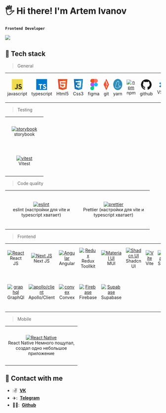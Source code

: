 # 🖐 Hi there! I'm Artem Ivanov

**`Frontend Developer`**

<img height="180em" src="https://github-readme-stats.vercel.app/api/top-langs/?username=awakich&layout=compact&langs_count=10&theme=dark"/>

<h2 align="left" id="awakich-stack">👀 Tech stack</h2>

> General

<table width='100%'>
  <tr>
    <td align="center" width="110" height="90">
      <a href="#awakich-stack">
        <img src="https://raw.githubusercontent.com/devicons/devicon/1119b9f84c0290e0f0b38982099a2bd027a48bf1/icons/javascript/javascript-original.svg" width="36" height="36" alt="javascript" />
      </a>
      <br>javascript
    </td>
    <td align="center" width="110" height="90">
      <a href="#awakich-stack">
        <img src="https://raw.githubusercontent.com/devicons/devicon/1119b9f84c0290e0f0b38982099a2bd027a48bf1/icons/typescript/typescript-original.svg" width="36" height="36" alt="typescript" />
      </a>
      <br>typescript
    </td>
        <td align="center" width="110" height="90">
      <a href="#awakich-stack">
        <img src="https://github.com/devicons/devicon/blob/master/icons/html5/html5-original.svg" width="36" height="36" alt="Html5" />
      </a>
      <br>Html5
    </td>
         <td align="center" width="110" height="90"> 
      <a href="#awakich-stack" >
        <img src="https://github.com/devicons/devicon/blob/master/icons/css3/css3-original.svg" width="36" height="36" alt="css3" />
      </a>
      <br>Css3
    </td>
    <td align="center" width="110" height="90">
      <a href="#awakich-stack" >
        <img src="https://raw.githubusercontent.com/devicons/devicon/1119b9f84c0290e0f0b38982099a2bd027a48bf1/icons/figma/figma-original.svg" width="36" height="36" alt="figma" />
      </a>
      <br>figma
    </td>
    <td align="center" width="110" height="90">
      <a href="#awakich-stack">
        <img src="https://raw.githubusercontent.com/devicons/devicon/1119b9f84c0290e0f0b38982099a2bd027a48bf1/icons/git/git-original.svg" width="36" height="36" alt="git" />
      </a>
      <br>git
    </td>
    <td align="center" width="110" height="90"> 
      <a href="#awakich-stack">
        <img src="https://raw.githubusercontent.com/devicons/devicon/1119b9f84c0290e0f0b38982099a2bd027a48bf1/icons/yarn/yarn-original.svg" width="36" height="36" alt="yarn" />
      </a>
      <br>yarn
    </td>
    <td align="center" width="110" height="90"> 
      <a href="#awakich-stack">
        <img src="https://brandeps.com/icon-download/N/Npm-icon-vector-05.svg" width="36" height="36" alt="npm" />
      </a>
      <br>npm
    </td>
     <td align="center" width="110" height="90"> 
      <a href="#awakich-stack" >
        <img src="https://github.com/devicons/devicon/blob/master/icons/github/github-original.svg" width="36" height="36" alt="github" />
      </a>
      <br>github
    </td>
    <td align="center" width="110" height="90"> 
      <a href="#awakich-stack" >
        <img align="center" height="30" width="40" src="https://github.com/devicons/devicon/raw/master/icons/vscode/vscode-original.svg" />
      </a>
      <br>VSCode
    </td>
  </tr> 
</table>

> Testing

<table width='100%'>
  <tr>
        <td align="center" width="110" height="90"> 
      <a href="#awakich-stack" >
        <img src="https://brandeps.com/icon-download/S/Storybook-icon-vector-02.svg" width="36" height="36" alt="storybook" />
      </a>
      <br>storybook
    </td>
  </tr> 
<tr>
        <td align="center" width="110" height="90"> 
      <a href="#awakich-stack" >
        <img src="https://seeklogo.com/images/V/vitest-logo-9ADDA575A5-seeklogo.com.png" width="36" height="36" alt="vitest" />
      </a>
      <br>Vitest
    </td>
  </tr> 
</table>

> Code quality

<table width='100%'>
  <tr>
     <td align="center" width="220" height="120">
      <a href="#awakich-stack">
        <img src="https://brandeps.com/icon-download/E/Eslint-icon-vector-02.svg" width="36" height="36" alt="eslint" />
      </a>
      <br>eslint
       (настройки для vite и typescript хватает)
     </td>
    <td align="center" width="220" height="120">
      <a href="#awakich-stack">
        <img src="https://cdn.worldvectorlogo.com/logos/prettier-1.svg" width="36" height="36" alt="prettier" />
      </a>
      <br>Prettier
       (настройки для vite и typescript хватает)
     </td>
  </tr> 
</table>

> Frontend

<table width='100%'>
  <tr>
   <td align="center" width="110" height="90">
      <a href="#awakich-stack">
        <img src="https://brandlogos.net/wp-content/uploads/2020/09/react-logo.png" width="36" height="36" alt="React" />
      </a>
      <br>React JS
    </td>
     <td align="center" width="110" height="90">
      <a href="#awakich-stack" >
        <img src="https://raw.githubusercontent.com/samfromaway/samfromaway/master/.github/images/nextjs.png" width="36" height="36" alt="Next JS" />
      </a>
      <br>Next JS
    </td>
      <td align="center" width="110" height="90">
      <a href="#awakich-stack">
        <img src="https://encrypted-tbn0.gstatic.com/images?q=tbn:ANd9GcT3qAb3e9auwnxJ1RmaypTdsieWkl2wb4u3cg&s" width="36" height="36" alt="Angular" />
      </a>
      <br>Angular
    </td>
 <td align="center" width="110" height="90">
      <a href="#awakich-stack" >
        <img src="https://cdn.worldvectorlogo.com/logos/redux.svg" width="36" height="36" alt="Redux" />
      </a>
      <br>Redux Toollkit
    </td>
     <td align="center" width="110" height="90">
      <a href="#awakich-stack">
        <img src="https://media.zeemly.com/zeemly/product/material-ui.png" width="36" height="36" alt="Material UI" />
      </a>
      <br>MUI
    </td>
     <td align="center" width="110" height="90">
      <a href="#awakich-stack">
        <img src="https://seeklogo.com/images/S/shadcn-ui-logo-EF735EC0E5-seeklogo.com.png?v=638421451470000000" width="36" height="36" alt="Shadcn UI" />
      </a>
      <br>Shadcn UI
    </td>
    <td align="center" width="110" height="90"> 
      <a href="#awakich-stack" >
        <img src="https://vitejs.dev/logo.svg" width="36" height="36" alt="Vite" />
      </a>
      <br>Vite
    </td> 
    <td align="center" width="110" height="90">
      <a href="#awakich-stack">
        <img src="https://brandeps.com/icon-download/S/Sass-icon-vector-04.svg" width="36" height="36" alt="Sass" />
      </a>
      <br>Sass
    </td>
   <td align="center" width="110" height="90">
      <a href="#awakich-stack">
        <img src="https://github.com/devicons/devicon/blob/master/icons/tailwindcss/tailwindcss-plain.svg" width="36" height="36" alt="Tailwind" />
      </a>
      <br>Tailwind
    </td>
    <tr>
       <td align="center" width="220" height="120">
      <a href="#awakich-stack">
        <img src="https://www.svgrepo.com/show/353834/graphql.svg" width="36" height="36" alt="graphql" />
      </a>
      <br>GraphQl
    </td>
   <td align="center" width="220" height="120">
      <a href="#awakich-stack">
        <img src="https://cdn.worldvectorlogo.com/logos/apollostack.svg" width="36" height="36" alt="apollo/client" />
      </a>
      <br>Apollo/Client
    </td>
      <td align="center" width="220" height="120">
      <a href="#awakich-stack">
        <img src="https://www.convex.dev/og_image.png" width="36" height="36" alt="convex" />
      </a>
      <br>Convex
    </td>
       <td align="center" width="220" height="120">
      <a href="#awakich-stack">
        <img src="https://www.svgrepo.com/show/353735/firebase.svg" width="36" height="36" alt="Firebase" />
      </a>
      <br>Firebase
    </td>
       <td align="center" width="220" height="120">
      <a href="#awakich-stack">
        <img src="https://seeklogo.com/images/S/supabase-logo-DCC676FFE2-seeklogo.com.png" width="36" height="36" alt="Supabase" />
      </a>
      <br>Supabase
    </td>
    </tr>
  </tr> 
</table>

> Mobile

<table width='100%'>
  <tr>
    <td align="center" width="220" height="120">
      <a href="#awakich-stack">
        <img src="https://brandlogos.net/wp-content/uploads/2020/09/react-logo.png" width="36" height="36" alt="React Native" />
      </a>
      <br>React Native
      Немного пощупал, создал одно небольшое приложение
    </td>
  </tr> 
</table>

## 🤙 Contact with me

- :✌️ &nbsp;**[VK](https://vk.com/artyomivanov3)**
- ✈️: &nbsp;**[Telegram](https://t.me/Ionkiks)**
- 👨‍💻: &nbsp;**[Github](https://github.com/Awakich)**

<br>
